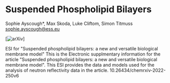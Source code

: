 # Suspended Phospholipid Bilayers
Sophie Ayscough*, Max Skoda, Luke Cliftom, Simon Titmuss
sophie.ayscough@ess.eu

 [![arXiv](https://img.shields.io/badge/chemrxiv-2022-250v6-orange.svg)]
 
ESI for "Suspended phospholipid bilayers: a new and versatile biological membrane model"
This is the Electronic supplmentary information for the article "Suspended phospholipid bilayers: a new and versatile biological membrane model". This ESI provides the data and models used for the analysis of neutron reflectivity data in the article.
10.26434/chemrxiv-2022-250v6
